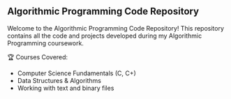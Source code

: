 ## Algorithmic Programming Code Repository

Welcome to the Algorithmic Programming Code Repository! This repository contains all the code and projects developed during my Algorithmic Programming  coursework.

🏆 Courses Covered:
- Computer Science Fundamentals (C, C+)
- Data Structures & Algorithms
- Working with text and binary files

